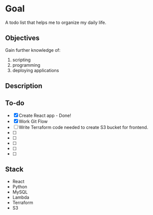 # Goal

A todo list that helps me to organize my daily life.

## Objectives

Gain further knowledge of:

1. scripting
2. programming
3. deploying applications

## Description

## To-do

- [x] Create React app - Done!
- [x] Work Git Flow
- [ ] Write Terraform code needed to create S3 bucket for frontend.
- [ ]
- [ ]
- [ ]
- [ ]
- [ ]

## Stack

- React
- Python
- MySQL
- Lambda
- Terraform
- S3
